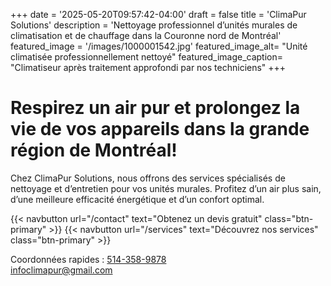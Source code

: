 +++
date = '2025-05-20T09:57:42-04:00'
draft = false
title = 'ClimaPur Solutions'
description = 'Nettoyage professionnel d’unités murales de climatisation et de chauffage dans la Couronne nord de Montréal'
featured_image = '/images/1000001542.jpg'
featured_image_alt= "Unité climatisée professionnellement nettoyé"
featured_image_caption= "Climatiseur après traitement approfondi par nos techniciens"
+++

# Respirez un air pur et prolongez la vie de vos appareils dans la grande région de Montréal!


Chez ClimaPur Solutions, nous offrons des services spécialisés de nettoyage et d’entretien pour vos unités murales. Profitez d’un air plus sain, d’une meilleure efficacité énergétique et d’un confort optimal.

{{< navbutton url="/contact" text="Obtenez un devis gratuit" class="btn-primary" >}}
{{< navbutton url="/services" text="Découvrez nos services" class="btn-primary" >}}

Coordonnées rapides : <a href="tel:+15143589878">514-358-9878</a> <br> infoclimapur@gmail.com

